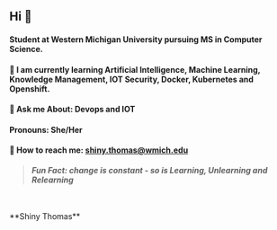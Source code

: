 ## Hi 👋
#### Student at Western Michigan University pursuing MS in Computer Science.
#### :open_book: I am currently learning Artificial Intelligence, Machine Learning, Knowledge Management, IOT Security, Docker, Kubernetes and Openshift.	
#### :speech_balloon: Ask me About: Devops and IOT	
#### Pronouns: She/Her	
#### :e-mail: How to reach me: shiny.thomas@wmich.edu	

>***Fun Fact: change is constant - so is Learning, Unlearning and Relearning*** 
<br>
<br>
**Shiny Thomas**

<!--
**ShinyThomas1/ShinyThomas1** is a ✨ _special_ ✨ repository because its `README.md` (this file) appears on your GitHub profile.

Here are some ideas to get you started:

- 🔭 I am currently learning I’m currently working on ...
- 🌱 I’m currently learning ...
- 👯 I’m looking to collaborate on ...
- 🤔 I’m looking for help with ...
- 💬 Ask me about ...
- 📫 How to reach me: ...
- 😄 Pronouns: ...
- ⚡ Fun fact: ...
-->
